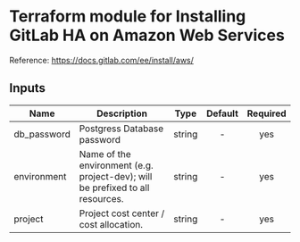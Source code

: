 # Terraform module for Installing GitLab HA on Amazon Web Services

Reference: https://docs.gitlab.com/ee/install/aws/

## Inputs

| Name | Description | Type | Default | Required |
|------|-------------|:----:|:-----:|:-----:|
| db_password | Postgress Database password | string | - | yes |
| environment | Name of the environment (e.g. project-dev); will be prefixed to all resources. | string | - | yes |
| project | Project cost center / cost allocation. | string | - | yes |